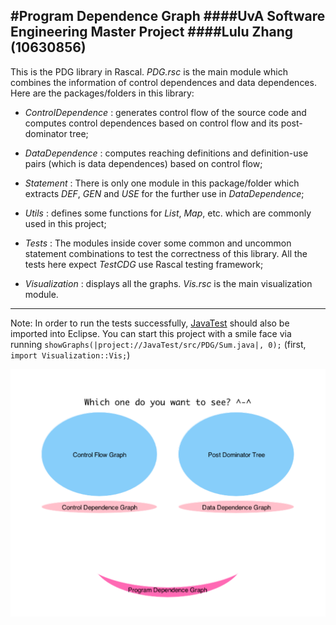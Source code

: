 #Program Dependence Graph
####UvA Software Engineering Master Project
####Lulu Zhang (10630856)
----------

This is the PDG library in Rascal. *PDG.rsc* is the main module which combines the information of control dependences and data dependences. Here are the packages/folders in this library:

  - *ControlDependence* : generates control flow of the source code and computes control dependences based on control flow and its post-dominator tree;
  
  - *DataDependence* : computes reaching definitions and definition-use pairs (which is data dependences) based on control flow;
  
  - *Statement* : There is only one module in this package/folder which extracts *DEF*, *GEN* and *USE* for the further use in *DataDependence*;
  
  - *Utils* : defines some functions for *List*, *Map*, etc. which are commonly used in this project;
  
  - *Tests* : The modules inside cover some common and uncommon statement combinations to test the correctness of this library. All the tests here expect *TestCDG* use Rascal testing framework;
  
  - *Visualization* : displays all the graphs. *Vis.rsc* is the main visualization module.  
  
----------

Note: In order to run the tests successfully, [JavaTest](https://github.com/lulu516/JavaTest) should also be imported into Eclipse. You can start this project with a smile face via running `showGraphs(|project://JavaTest/src/PDG/Sum.java|, 0);` (first, `import Visualization::Vis;`)

![smile face](smileface.png)
